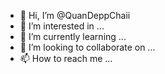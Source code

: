 - 👋 Hi, I’m @QuanDeppChaii
- 👀 I’m interested in ...
- 🌱 I’m currently learning ...
- 💞️ I’m looking to collaborate on ...
- 📫 How to reach me ...

<!---
QuanDeppChaii/QuanDeppChaii is a ✨ special ✨ repository because its `README.md` (this file) appears on your GitHub profile.
You can click the Preview link to take a look at your changes.
--->
